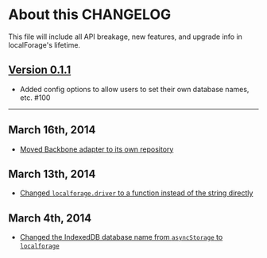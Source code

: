 # About this CHANGELOG

This file will include all API breakage, new features, and upgrade info in
localForage's lifetime.

## [Version 0.1.1](https://github.com/mozilla/localForage/releases/tag/0.1.1)

* Added config options to allow users to set their own database names, etc. #100

---

## March 16th, 2014

* [Moved Backbone adapter to its own repository](https://github.com/mozilla/localForage/commit/b7987b3091855379d4908376b668b4b51a6fedfe)

## March 13th, 2014

* [Changed `localforage.driver` to a function instead of the string directly](https://github.com/mozilla/localForage/commit/49415145021b0029d2521182de6e338e048fe5b1)

## March 4th, 2014

* [Changed the IndexedDB database name from `asyncStorage` to `localforage`](https://github.com/mozilla/localForage/commit/f4e0156a29969a79005ac27b303d7e321a720fc6)
